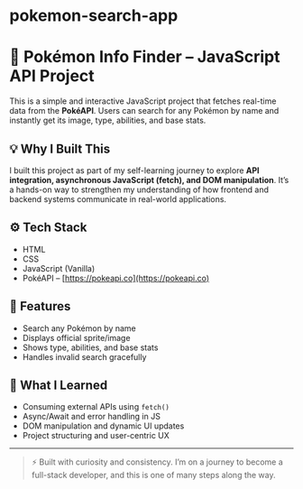 # pokemon-search-app
# 🧠 Pokémon Info Finder – JavaScript API Project

This is a simple and interactive JavaScript project that fetches real-time data from the **PokéAPI**. Users can search for any Pokémon by name and instantly get its image, type, abilities, and base stats.

## 💡 Why I Built This
I built this project as part of my self-learning journey to explore **API integration, asynchronous JavaScript (fetch), and DOM manipulation**. It’s a hands-on way to strengthen my understanding of how frontend and backend systems communicate in real-world applications.

## ⚙️ Tech Stack
- HTML
- CSS
- JavaScript (Vanilla)
- PokéAPI – [https://pokeapi.co](https://pokeapi.co)

## 🎯 Features
- Search any Pokémon by name
- Displays official sprite/image
- Shows type, abilities, and base stats
- Handles invalid search gracefully

## 🚀 What I Learned
- Consuming external APIs using `fetch()`
- Async/Await and error handling in JS
- DOM manipulation and dynamic UI updates
- Project structuring and user-centric UX
---

> ⚡ Built with curiosity and consistency. I’m on a journey to become a full-stack developer, and this is one of many steps along the way.

